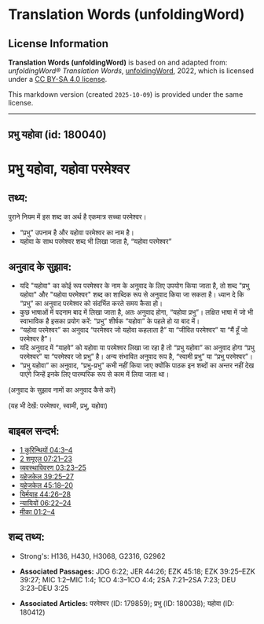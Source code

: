 # Translation Words (unfoldingWord)

## License Information

**Translation Words (unfoldingWord)** is based on and adapted from: _unfoldingWord® Translation Words_, [unfoldingWord](https://unfoldingword.org/utw), 2022, which is licensed under a [CC BY-SA 4.0 license](https://creativecommons.org/licenses/by-sa/4.0/legalcode.en).

This markdown version (created `2025-10-09`) is provided under the same license.



--------------------------------

## प्रभु यहोवा (id: 180040)

प्रभु यहोवा, यहोवा परमेश्‍वर
============================

तथ्य:
-----

पुराने नियम में इस शब्द का अर्थ है एकमात्र सच्चा परमेश्वर।

* “प्रभु” उपनाम है और यहोवा परमेश्वर का नाम है।
* यहोवा के साथ परमेश्वर शब्द भी लिखा जाता है, “यहोवा परमेश्वर”

अनुवाद के सुझाव:
----------------

* यदि "यहोवा" का कोई रूप परमेश्वर के नाम के अनुवाद के लिए उपयोग किया जाता है, तो शब्द "प्रभु यहोवा" और "यहोवा परमेश्वर" शब्द का शाब्दिक रूप से अनुवाद किया जा सकता है। ध्यान दे कि “प्रभु” का अनुवाद परमेश्वर को संदर्भित करते समय कैसा हो।
* कुछ भाषाओं में पदनाम बाद में लिखा जाता है, अतः अनुवाद होगा, “यहोवा प्रभु”। लक्षित भाषा में जो भी स्वाभाविक है इसका प्रयोग करें: “प्रभु” शीर्षक “यहोवा” के पहले हो या बाद में।
* “यहोवा परमेश्वर” का अनुवाद “परमेश्वर जो यहोवा कहलाता है” या “जीवित परमेश्वर” या “मैं हूँ जो परमेश्वर है”।
* यदि अनुवाद में “याहवे” को यहोवा या परमेश्वर लिखा जा रहा है तो “प्रभु यहोवा” का अनुवाद होगा “प्रभु परमेश्वर” या “परमेश्वर जो प्रभु” है। अन्य संभावित अनुवाद रूप है, “स्वामी प्रभु” या “प्रभु परमेश्वर”।
* “प्रभु यहोवा” का अनुवाद, “प्रभु\-प्रभु” कभी नहीं किया जाए क्योंकि पाठक इन शब्दों का अन्तर नहीं देख पाएंगे जिन्हें इनके लिए पारम्परिक रूप से काम में लिया जाता था।

(अनुवाद के सुझाव नामों का अनुवाद कैसे करें)

(यह भी देखें: परमेश्वर, स्वामी, प्रभु, यहोवा)

बाइबल सन्दर्भ:
--------------

* [1 कुरिन्थियों 04:3–4](https://ref.ly/1Cor0:0)
* [2 शमूएल 07:21–23](https://ref.ly/2Sam0:0)
* [व्यवस्थाविवरण 03:23–25](https://ref.ly/Deut3:23-Deut3:25)
* [यहेजकेल 39:25–27](https://ref.ly/Ezek39:25-Ezek39:27)
* [यहेजकेल 45:18–20](https://ref.ly/Ezek45:18-Ezek45:20)
* [यिर्मयाह 44:26–28](https://ref.ly/Jer44:26-Jer44:28)
* [न्यायियों 06:22–24](https://ref.ly/Judg6:22-Judg6:24)
* [मीका 01:2–4](https://ref.ly/Mic1:2-Mic1:4)

शब्द तथ्य:
----------

* Strong's: H136, H430, H3068, G2316, G2962

* **Associated Passages:** JDG 6:22; JER 44:26; EZK 45:18; EZK 39:25–EZK 39:27; MIC 1:2–MIC 1:4; 1CO 4:3–1CO 4:4; 2SA 7:21–2SA 7:23; DEU 3:23–DEU 3:25
* **Associated Articles:** परमेश्‍वर (ID: 179859); प्रभु (ID: 180038); यहोवा (ID: 180412)

